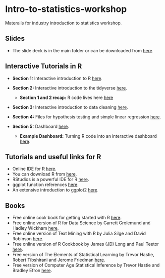 # Intro-to-statistics-workshop
Materails for industry introduction to statistics workshop.

<!--- ## Papers --->

<!--- - An Introduction to ROC Analysis [here](http://people.inf.elte.hu/kiss/11dwhdm/roc.pdf). --->

## Slides

- The slide deck is in the main folder or can be downloaded from [here](https://github.com/DavidJPOS/Intro-to-statistics-workshop/blob/master/IntroToStatistics_Slides.pdf).

## Interactive Tutorials in R

- __Section 1:__ Interactive introduction to R [here]( https://davidjpos.shinyapps.io/section_1_basics_of_r/).
- __Section 2:__ Interactive introduction to the tidyverse [here](https://davidjpos.shinyapps.io/section_2_basics_of_tidyverse/).
  - __Section 1 and 2 recap:__ R code lives here [here](https://github.com/DavidJPOS/Intro-to-statistics-workshop/tree/master/section_1_and_2_recap)

- __Section 3:__ Interactive introduction to data cleaning [here](https://davidjpos.shinyapps.io/section_3_credit_default/).
- __Section 4:__ Files for hypothesis testing and simple linear regression [here](https://github.com/DavidJPOS/Intro-to-statistics-workshop/tree/master/section_4_hypothesis_testing_and_SLR).
- __Section 5:__ Dashboard [here](https://github.com/DavidJPOS/Intro-to-statistics-workshop/tree/master/section_5_dashboards).
  - __Example Dashboard:__ Turning R code into an interactive dashboard [here]( https://davidjpos.shinyapps.io/dashboard/).

## Tutorials and useful links for R

- Online IDE for R [here](https://rstudio.cloud).
- You can download R from [here](https://www.r-project.org/).
- RStudios is a powerful IDE for R [here](https://rstudio.com/products/rstudio/download/).
- ggplot function references [here](https://ggplot2.tidyverse.org/reference/).
- An extensive introduction to ggplot2 [here](http://tutorials.iq.harvard.edu/R/Rgraphics/Rgraphics.html).

## Books

- Free online cook book for getting started with R [here](https://rstudio-education.github.io/tidyverse-cookbook/).
- Free online version of R for Data Science by Garrett Grolemund and Hadley Wickham [here](https://r4ds.had.co.nz/).
- Free online version of Text Mining with R by Julia Silge and David Robinson [here](https://www.tidytextmining.com/).
- Free online version of R Cookbook by James (JD) Long and Paul Teetor [here](https://rc2e.com/).
- Free version of The Elements of Statistical Learning by Trevor Hastie, Robert Tibshirani and Jerome Friedman [here](https://www.google.com/url?sa=t&rct=j&q=&esrc=s&source=web&cd=2&cad=rja&uact=8&ved=2ahUKEwja_NKliojmAhXznFwKHYU-DAgQFjABegQIBBAC&url=https%3A%2F%2Fweb.stanford.edu%2F~hastie%2FPapers%2FESLII.pdf&usg=AOvVaw25QCy16hNG1RTjwQm4qzz8).
- Free version of Computer Age Statistical Inference by Trevor Hastie and Bradley Efron [here](https://www.google.com/url?sa=t&rct=j&q=&esrc=s&source=web&cd=3&cad=rja&uact=8&ved=2ahUKEwiG2rbKiYjmAhWoQkEAHXm-CPEQFjACegQIBBAC&url=https%3A%2F%2Fweb.stanford.edu%2F~hastie%2FCASI_files%2FPDF%2Fcasi.pdf&usg=AOvVaw35RkePmQDVbV9mFQfiCn73).
<!--- - Old version of Networks by Mark Newman [here]() --->

<!--- ## Other useful links --->

